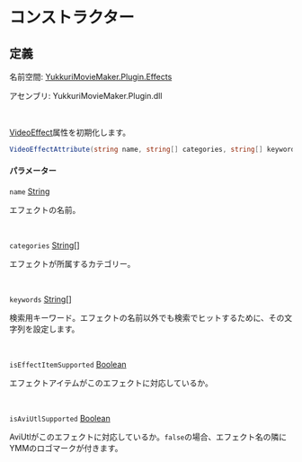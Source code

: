 # コンストラクター

## 定義

名前空間: [YukkuriMovieMaker.Plugin.Effects](..)

アセンブリ: YukkuriMovieMaker.Plugin.dll

<br/>

[VideoEffect](.)属性を初期化します。

```csharp
VideoEffectAttribute(string name, string[] categories, string[] keywords, bool isEffectItemSupported = true, bool isAviUtlSupported = true)
```

#### パラメーター

`name` [String](https://learn.microsoft.com/ja-jp/dotnet/api/system.string)

エフェクトの名前。

<br/>

`categories` [String](https://learn.microsoft.com/ja-jp/dotnet/api/system.string)\[]

エフェクトが所属するカテゴリー。

<br/>

`keywords` [String](https://learn.microsoft.com/ja-jp/dotnet/api/system.string)\[]

検索用キーワード。エフェクトの名前以外でも検索でヒットするために、その文字列を設定します。

<br/>

`isEffectItemSupported` [Boolean](https://learn.microsoft.com/ja-jp/dotnet/api/system.boolean)

エフェクトアイテムがこのエフェクトに対応しているか。

<br/>

`isAviUtlSupported` [Boolean](https://learn.microsoft.com/ja-jp/dotnet/api/system.boolean)

AviUtlがこのエフェクトに対応しているか。`false`の場合、エフェクト名の隣にYMMのロゴマークが付きます。